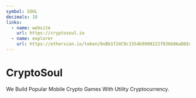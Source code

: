 ```yaml
---
symbol: SOUL
decimals: 18
links:
  - name: website
    url: https://cryptosoul.io
  - name: explorer
    url: https://etherscan.io/token/0xBb1f24C0c1554b9990222f036b0AaD6Ee4CAec29
---
```


# CryptoSoul

We Build Popular Mobile Crypto Games With Utility Cryptocurrency.
